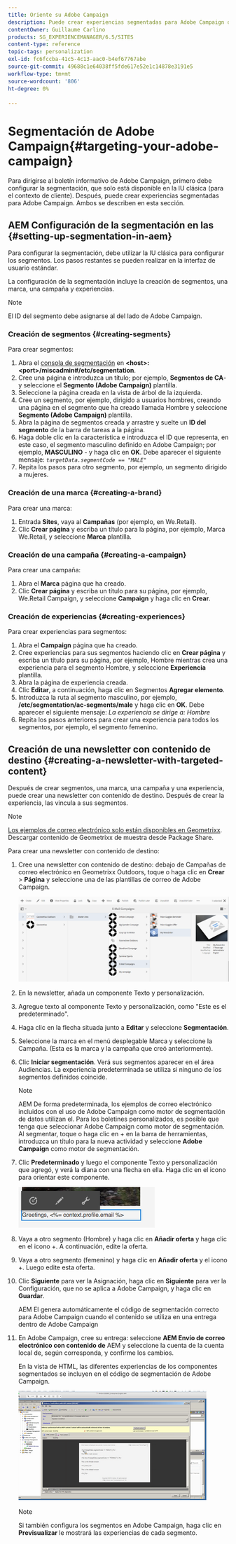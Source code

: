 ```yaml
---
title: Oriente su Adobe Campaign
description: Puede crear experiencias segmentadas para Adobe Campaign después de configurar la segmentación.
contentOwner: Guillaume Carlino
products: SG_EXPERIENCEMANAGER/6.5/SITES
content-type: reference
topic-tags: personalization
exl-id: fc6fccba-41c5-4c13-aac0-b4ef67767abe
source-git-commit: 49688c1e64038ff5fde617e52e1c14878e3191e5
workflow-type: tm+mt
source-wordcount: '806'
ht-degree: 0%

---
```


# Segmentación de Adobe Campaign{#targeting-your-adobe-campaign}

Para dirigirse al boletín informativo de Adobe Campaign, primero debe configurar la segmentación, que solo está disponible en la IU clásica (para el contexto de cliente). Después, puede crear experiencias segmentadas para Adobe Campaign. Ambos se describen en esta sección.

## AEM Configuración de la segmentación en las {#setting-up-segmentation-in-aem}

Para configurar la segmentación, debe utilizar la IU clásica para configurar los segmentos. Los pasos restantes se pueden realizar en la interfaz de usuario estándar.

La configuración de la segmentación incluye la creación de segmentos, una marca, una campaña y experiencias.

>[!NOTE]
>
>El ID del segmento debe asignarse al del lado de Adobe Campaign.

### Creación de segmentos {#creating-segments}

Para crear segmentos:

1. Abra el [consola de segmentación](http://localhost:4502/miscadmin#/etc/segmentation) en **&lt;host>:&lt;port>/miscadmin#/etc/segmentation**.
1. Cree una página e introduzca un título; por ejemplo, **Segmentos de CA**- y seleccione el **Segmento (Adobe Campaign)** plantilla.
1. Seleccione la página creada en la vista de árbol de la izquierda.
1. Cree un segmento, por ejemplo, dirigido a usuarios hombres, creando una página en el segmento que ha creado llamada Hombre y seleccione **Segmento (Adobe Campaign)** plantilla.
1. Abra la página de segmentos creada y arrastre y suelte un **ID del segmento** de la barra de tareas a la página.
1. Haga doble clic en la característica e introduzca el ID que representa, en este caso, el segmento masculino definido en Adobe Campaign; por ejemplo, **MASCULINO** - y haga clic en **OK**. Debe aparecer el siguiente mensaje: *`targetData.segmentCode == "MALE"`*
1. Repita los pasos para otro segmento, por ejemplo, un segmento dirigido a mujeres.

### Creación de una marca {#creating-a-brand}

Para crear una marca:

1. Entrada **Sites**, vaya al **Campañas** (por ejemplo, en We.Retail).
1. Clic **Crear página** y escriba un título para la página, por ejemplo, Marca We.Retail, y seleccione **Marca** plantilla.

### Creación de una campaña {#creating-a-campaign}

Para crear una campaña:

1. Abra el **Marca** página que ha creado.
1. Clic **Crear página** y escriba un título para su página, por ejemplo, We.Retail Campaign, y seleccione **Campaign** y haga clic en **Crear**.

### Creación de experiencias {#creating-experiences}

Para crear experiencias para segmentos:

1. Abra el **Campaign** página que ha creado.
1. Cree experiencias para sus segmentos haciendo clic en **Crear página** y escriba un título para su página, por ejemplo, Hombre mientras crea una experiencia para el segmento Hombre, y seleccione **Experiencia** plantilla.
1. Abra la página de experiencia creada.
1. Clic **Editar**, a continuación, haga clic en Segmentos **Agregar elemento**.
1. Introduzca la ruta al segmento masculino, por ejemplo, **/etc/segmentation/ac-segments/male** y haga clic en **OK**. Debe aparecer el siguiente mensaje: *La experiencia se dirige a: Hombre*
1. Repita los pasos anteriores para crear una experiencia para todos los segmentos, por ejemplo, el segmento femenino.

## Creación de una newsletter con contenido de destino {#creating-a-newsletter-with-targeted-content}

Después de crear segmentos, una marca, una campaña y una experiencia, puede crear una newsletter con contenido de destino. Después de crear la experiencia, las vincula a sus segmentos.

>[!NOTE]
>
>[Los ejemplos de correo electrónico solo están disponibles en Geometrixx](/help/sites-developing/we-retail.md). Descargar contenido de Geometrixx de muestra desde Package Share.

Para crear una newsletter con contenido de destino:

1. Cree una newsletter con contenido de destino: debajo de Campañas de correo electrónico en Geometrixx Outdoors, toque o haga clic en **Crear** > **Página** y seleccione una de las plantillas de correo de Adobe Campaign.

   ![chlimage_1-188](assets/chlimage_1-188.png)

1. En la newsletter, añada un componente Texto y personalización.
1. Agregue texto al componente Texto y personalización, como &quot;Este es el predeterminado&quot;.
1. Haga clic en la flecha situada junto a **Editar** y seleccione **Segmentación**.
1. Seleccione la marca en el menú desplegable Marca y seleccione la Campaña. (Esta es la marca y la campaña que creó anteriormente).
1. Clic **Iniciar segmentación**. Verá sus segmentos aparecer en el área Audiencias. La experiencia predeterminada se utiliza si ninguno de los segmentos definidos coincide.

   >[!NOTE]
   >
   >AEM De forma predeterminada, los ejemplos de correo electrónico incluidos con el uso de Adobe Campaign como motor de segmentación de datos utilizan el. Para los boletines personalizados, es posible que tenga que seleccionar Adobe Campaign como motor de segmentación. Al segmentar, toque o haga clic en + en la barra de herramientas, introduzca un título para la nueva actividad y seleccione **Adobe Campaign** como motor de segmentación.

1. Clic **Predeterminado** y luego el componente Texto y personalización que agregó, y verá la diana con una flecha en ella. Haga clic en el icono para orientar este componente.

   ![chlimage_1-189](assets/chlimage_1-189.png)

1. Vaya a otro segmento (Hombre) y haga clic en **Añadir oferta** y haga clic en el icono +. A continuación, edite la oferta.
1. Vaya a otro segmento (femenino) y haga clic en **Añadir oferta** y el icono +. Luego edite esta oferta.
1. Clic **Siguiente** para ver la Asignación, haga clic en **Siguiente** para ver la Configuración, que no se aplica a Adobe Campaign, y haga clic en **Guardar**.

   AEM El genera automáticamente el código de segmentación correcto para Adobe Campaign cuando el contenido se utiliza en una entrega dentro de Adobe Campaign

1. En Adobe Campaign, cree su entrega: seleccione **AEM Envío de correo electrónico con contenido de** AEM y seleccione la cuenta de la cuenta local de, según corresponda, y confirme los cambios.

   En la vista de HTML, las diferentes experiencias de los componentes segmentados se incluyen en el código de segmentación de Adobe Campaign.

   ![chlimage_1-190](assets/chlimage_1-190.png)

   >[!NOTE]
   >
   >Si también configura los segmentos en Adobe Campaign, haga clic en **Previsualizar** le mostrará las experiencias de cada segmento.
